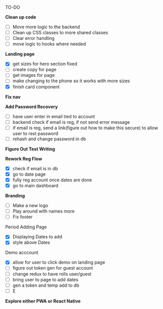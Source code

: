 TO-DO

**Clean up code**

- [ ] Move more logic to the backend
- [ ] Clean up CSS classes to more shared classes
- [ ] Clear error handling
- [ ] move logic to hooks where needed

**Landing page**

- [X] get sizes for hero section fixed
- [ ] create copy for page
- [ ] get images for page
- [ ] make changing to the phone so it works with more sizes
- [X] finish card component

**Fix nav**

**Add Password Recovery**

- [ ] have user enter in email tied to account
- [ ] backend check if email is reg, if not send error message
- [ ] if email is reg, send a link(figure out how to make this secure) to allow user to rest password
- [ ] rehash and change password in db

**Figure Out Test Writing**

**Rework Reg Flow**

- [X] check if email is in db
- [X] go to date page
- [X] fully reg account once dates are done
- [X] go to main dashboard

**Branding**

- [ ] Make a new logo
- [ ] Play around with names more
- [ ] Fix footer

Period Adding Page

- [X] Displaying Dates to add
- [X] style above Dates

Demo acccount

- [X] allow for user to click demo on landing page
- [ ] figure out token gen for guest account
- [ ] change redux to have rolls user/guest
- [ ] bring user to page to add dates
- [ ] gen a token and temp add to db
- [ ] E

**Explore either PWA or React Native**
